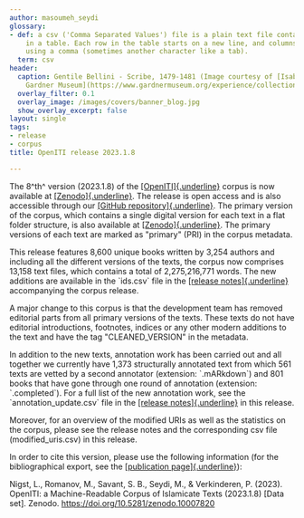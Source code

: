 ```yaml
---
author: masoumeh_seydi
glossary:
- def: a csv ('Comma Separated Values') file is a plain text file containing data
    in a table. Each row in the table starts on a new line, and columns are separated
    using a comma (sometimes another character like a tab).
  term: csv
header:
  caption: Gentile Bellini - Scribe, 1479-1481 (Image courtesy of [Isabella Stewart
    Gardner Museum](https://www.gardnermuseum.org/experience/collection/10755), Boston)
  overlay_filter: 0.1
  overlay_image: /images/covers/banner_blog.jpg
  show_overlay_excerpt: false
layout: single
tags:
- release
- corpus
title: OpenITI release 2023.1.8

---
```

The 8^th^ version (2023.1.8) of the [[OpenITI]{.underline}](https://github.com/OpenITI) corpus is now available at [[Zenodo]{.underline}](https://zenodo.org/records/10007820). The release is open access and is also accessible through our [[GitHub repository]{.underline}](https://github.com/OpenITI/RELEASE). The primary version of the corpus, which contains a single digital version for each text in a flat folder structure, is also available at [[Zenodo]{.underline}](https://zenodo.org/records/10021513). The primary versions of each text are marked as \"primary\" (PRI) in the corpus metadata.

This release features 8,600 unique books written by 3,254 authors and including all the different versions of the texts, the corpus now comprises 13,158 text files, which contains a total of 2,275,216,771 words. The new additions are available in the \`ids.csv\` file in the [[release notes]{.underline}](https://zenodo.org/records/10007820/files/release_notes.zip?download=1) accompanying the corpus release.

A major change to this corpus is that the development team has removed editorial parts from all primary versions of the texts. These texts do not have editorial introductions, footnotes, indices or any other modern additions to the text and have the tag \"CLEANED_VERSION\" in the metadata.

In addition to the new texts, annotation work has been carried out and all together we currently have 1,373 structurally annotated text from which 561 texts are vetted by a second annotator (extension: \`.mARkdown\`) and 801 books that have gone through one round of annotation (extension: \`.completed\`). For a full list of the new annotation work, see the \`annotation_update.csv\` file in the [[release notes]{.underline}](https://zenodo.org/records/10007820/files/release_notes.zip?download=1) in this release.

Moreover, for an overview of the modified URIs as well as the statistics on the corpus, please see the release notes and the corresponding csv file (modified_uris.csv) in this release.

In order to cite this version, please use the following information (for the bibliographical export, see the [[publication page]{.underline}](https://zenodo.org/records/10007820)):

Nigst, L., Romanov, M., Savant, S. B., Seydi, M., & Verkinderen, P. (2023). OpenITI: a Machine-Readable Corpus of Islamicate Texts (2023.1.8) \[Data set\]. Zenodo. https://doi.org/10.5281/zenodo.10007820
